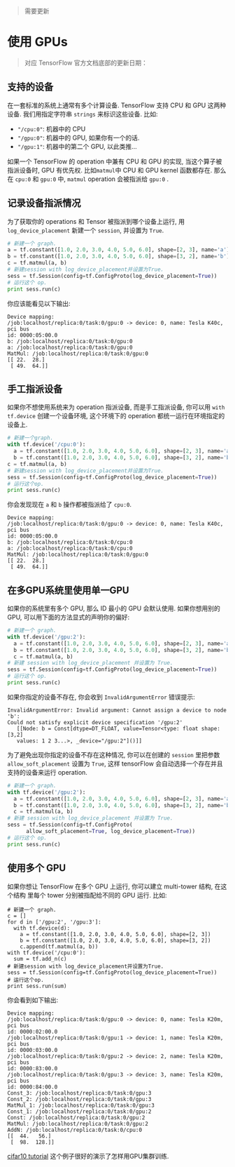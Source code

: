> 需要更新

# 使用 GPUs

> 对应 TensorFlow 官方文档底部的更新日期：

## 支持的设备

在一套标准的系统上通常有多个计算设备. TensorFlow 支持 CPU 和 GPU 这两种设备. 我们用指定字符串
`strings` 来标识这些设备. 比如:

*  `"/cpu:0"`: 机器中的 CPU
*  `"/gpu:0"`: 机器中的 GPU, 如果你有一个的话.
*  `"/gpu:1"`: 机器中的第二个 GPU, 以此类推...

如果一个 TensorFlow 的 operation 中兼有 CPU 和 GPU 的实现, 当这个算子被指派设备时, GPU 有优先权. 比如`matmul`中 CPU
和 GPU kernel 函数都存在. 那么在 `cpu:0` 和 `gpu:0` 中, `matmul` operation 会被指派给 `gpu:0` .

## 记录设备指派情况

为了获取你的 operations 和 Tensor 被指派到哪个设备上运行, 用 `log_device_placement` 新建一个 `session`, 并设置为 `True`.

```python
# 新建一个 graph.
a = tf.constant([1.0, 2.0, 3.0, 4.0, 5.0, 6.0], shape=[2, 3], name='a')
b = tf.constant([1.0, 2.0, 3.0, 4.0, 5.0, 6.0], shape=[3, 2], name='b')
c = tf.matmul(a, b)
# 新建session with log_device_placement并设置为True.
sess = tf.Session(config=tf.ConfigProto(log_device_placement=True))
# 运行这个 op.
print sess.run(c)
```

你应该能看见以下输出:

```
Device mapping:
/job:localhost/replica:0/task:0/gpu:0 -> device: 0, name: Tesla K40c, pci bus
id: 0000:05:00.0
b: /job:localhost/replica:0/task:0/gpu:0
a: /job:localhost/replica:0/task:0/gpu:0
MatMul: /job:localhost/replica:0/task:0/gpu:0
[[ 22.  28.]
 [ 49.  64.]]

```

## 手工指派设备

如果你不想使用系统来为 operation 指派设备, 而是手工指派设备, 你可以用 `with tf.device`
创建一个设备环境, 这个环境下的 operation 都统一运行在环境指定的设备上.

```python
# 新建一个graph.
with tf.device('/cpu:0'):
  a = tf.constant([1.0, 2.0, 3.0, 4.0, 5.0, 6.0], shape=[2, 3], name='a')
  b = tf.constant([1.0, 2.0, 3.0, 4.0, 5.0, 6.0], shape=[3, 2], name='b')
c = tf.matmul(a, b)
# 新建session with log_device_placement并设置为True.
sess = tf.Session(config=tf.ConfigProto(log_device_placement=True))
# 运行这个op.
print sess.run(c)
```

你会发现现在 `a` 和 `b` 操作都被指派给了 `cpu:0`.

```
Device mapping:
/job:localhost/replica:0/task:0/gpu:0 -> device: 0, name: Tesla K40c, pci bus
id: 0000:05:00.0
b: /job:localhost/replica:0/task:0/cpu:0
a: /job:localhost/replica:0/task:0/cpu:0
MatMul: /job:localhost/replica:0/task:0/gpu:0
[[ 22.  28.]
 [ 49.  64.]]
```

## 在多GPU系统里使用单一GPU<a class="md-anchor" id="AUTOGENERATED-using-a-single-gpu-on-a-multi-gpu-system"></a>

如果你的系统里有多个 GPU, 那么 ID 最小的 GPU 会默认使用. 如果你想用别的 GPU, 可以用下面的方法显式的声明你的偏好:

```python
# 新建一个 graph.
with tf.device('/gpu:2'):
  a = tf.constant([1.0, 2.0, 3.0, 4.0, 5.0, 6.0], shape=[2, 3], name='a')
  b = tf.constant([1.0, 2.0, 3.0, 4.0, 5.0, 6.0], shape=[3, 2], name='b')
  c = tf.matmul(a, b)
# 新建 session with log_device_placement 并设置为 True.
sess = tf.Session(config=tf.ConfigProto(log_device_placement=True))
# 运行这个 op.
print sess.run(c)
```

如果你指定的设备不存在, 你会收到 `InvalidArgumentError` 错误提示:

```
InvalidArgumentError: Invalid argument: Cannot assign a device to node 'b':
Could not satisfy explicit device specification '/gpu:2'
   [[Node: b = Const[dtype=DT_FLOAT, value=Tensor<type: float shape: [3,2]
   values: 1 2 3...>, _device="/gpu:2"]()]]
```

为了避免出现你指定的设备不存在这种情况, 你可以在创建的 `session` 里把参数 `allow_soft_placement` 设置为 `True`, 这样 tensorFlow 会自动选择一个存在并且支持的设备来运行 operation.

```python
# 新建一个 graph.
with tf.device('/gpu:2'):
  a = tf.constant([1.0, 2.0, 3.0, 4.0, 5.0, 6.0], shape=[2, 3], name='a')
  b = tf.constant([1.0, 2.0, 3.0, 4.0, 5.0, 6.0], shape=[3, 2], name='b')
  c = tf.matmul(a, b)
# 新建 session with log_device_placement 并设置为 True.
sess = tf.Session(config=tf.ConfigProto(
      allow_soft_placement=True, log_device_placement=True))
# 运行这个 op.
print sess.run(c)
```

## 使用多个 GPU

如果你想让 TensorFlow 在多个 GPU 上运行, 你可以建立 multi-tower 结构, 在这个结构
里每个 tower 分别被指配给不同的 GPU 运行. 比如:

```
# 新建一个 graph.
c = []
for d in ['/gpu:2', '/gpu:3']:
  with tf.device(d):
    a = tf.constant([1.0, 2.0, 3.0, 4.0, 5.0, 6.0], shape=[2, 3])
    b = tf.constant([1.0, 2.0, 3.0, 4.0, 5.0, 6.0], shape=[3, 2])
    c.append(tf.matmul(a, b))
with tf.device('/cpu:0'):
  sum = tf.add_n(c)
# 新建session with log_device_placement并设置为True.
sess = tf.Session(config=tf.ConfigProto(log_device_placement=True))
# 运行这个op.
print sess.run(sum)
```

你会看到如下输出:

```
Device mapping:
/job:localhost/replica:0/task:0/gpu:0 -> device: 0, name: Tesla K20m, pci bus
id: 0000:02:00.0
/job:localhost/replica:0/task:0/gpu:1 -> device: 1, name: Tesla K20m, pci bus
id: 0000:03:00.0
/job:localhost/replica:0/task:0/gpu:2 -> device: 2, name: Tesla K20m, pci bus
id: 0000:83:00.0
/job:localhost/replica:0/task:0/gpu:3 -> device: 3, name: Tesla K20m, pci bus
id: 0000:84:00.0
Const_3: /job:localhost/replica:0/task:0/gpu:3
Const_2: /job:localhost/replica:0/task:0/gpu:3
MatMul_1: /job:localhost/replica:0/task:0/gpu:3
Const_1: /job:localhost/replica:0/task:0/gpu:2
Const: /job:localhost/replica:0/task:0/gpu:2
MatMul: /job:localhost/replica:0/task:0/gpu:2
AddN: /job:localhost/replica:0/task:0/cpu:0
[[  44.   56.]
 [  98.  128.]]
```

[cifar10 tutorial](tensorflow-zh/SOURCE/tutorials/deep_cnn/index.md) 这个例子很好的演示了怎样用GPU集群训练.
